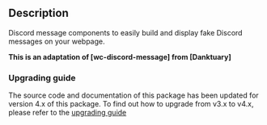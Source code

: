 <!-- # DESCRIPTION START # -->

## Description

Discord message components to easily build and display fake Discord messages on
your webpage.

**This is an adaptation of [wc-discord-message] from [Danktuary]**

### Upgrading guide

The source code and documentation of this package has been updated for version
4.x of this package. To find out how to upgrade from v3.x to v4.x, please refer
to the
[upgrading guide](https://discord-components.js.org/upgrading/v3x-v4x/#component-changes)

<!-- # DESCRIPTION END # -->
